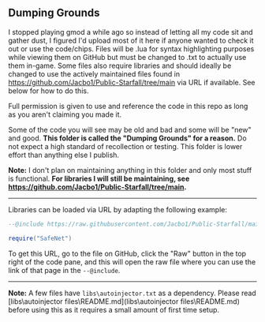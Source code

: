## Dumping Grounds
I stopped playing gmod a while ago so instead of letting all my code sit and gather dust, I figured I'd upload most of it here if anyone wanted to check it out or use the code/chips. Files will be .lua for syntax highlighting purposes while viewing them on GitHub but must be changed to .txt to actually use them in-game. Some files also require libraries and should ideally be changed to use the actively maintained files found in https://github.com/Jacbo1/Public-Starfall/tree/main via URL if available. See below for how to do this.

Full permission is given to use and reference the code in this repo as long as you aren't claiming you made it.

Some of the code you will see may be old and bad and some will be "new" and good. **This folder is called the "Dumping Grounds" for a reason.** Do not expect a high standard of recollection or testing. This folder is lower effort than anything else I publish.

**Note:** I don't plan on maintaining anything in this folder and only most stuff is functional. **For libraries I will still be maintaining, see https://github.com/Jacbo1/Public-Starfall/tree/main.**

---
Libraries can be loaded via URL by adapting the following example:
```lua
--@include https://raw.githubusercontent.com/Jacbo1/Public-Starfall/main/SafeNet/safeNet.lua as SafeNet

require("SafeNet")
```
To get this URL, go to the file on GitHub, click the "Raw" button in the top right of the code pane, and this will open the raw file where you can use the link of that page in the `--@include`.

---
**Note:** A few files have `libs\autoinjector.txt` as a dependency. Please read [libs\autoinjector files\README.md](libs\autoinjector files\README.md) before using this as it requires a small amount of first time setup.